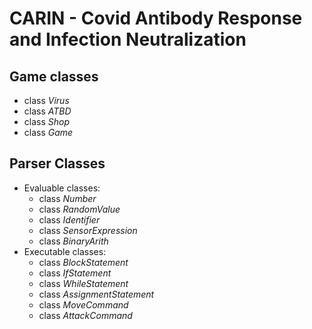 # CARIN - Covid Antibody Response and Infection Neutralization
## Game classes
- class *Virus*
- class *ATBD* 
- class *Shop*
- class *Game*

## Parser Classes 
  - Evaluable classes:
    - class *Number* 
    - class *RandomValue*
    - class *Identifier*
    - class *SensorExpression*
    - class *BinaryArith*
  - Executable classes:
    - class *BlockStatement*
    - class *IfStatement*
    - class *WhileStatement*
    - class *AssignmentStatement*
    - class *MoveCommand*
    - class *AttackCommand*
 
